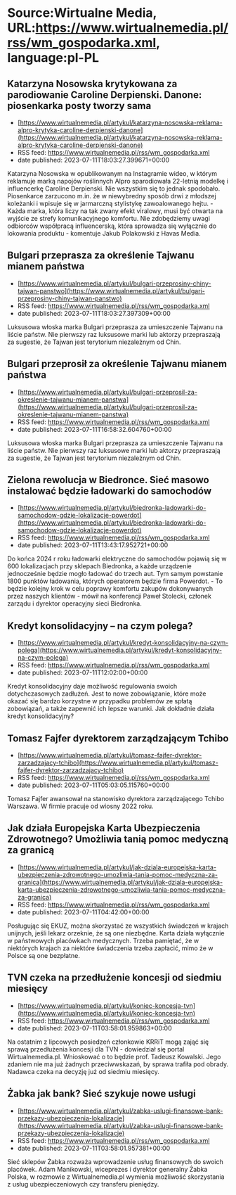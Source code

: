 # Source:Wirtualne Media, URL:https://www.wirtualnemedia.pl/rss/wm_gospodarka.xml, language:pl-PL

## Katarzyna Nosowska krytykowana za parodiowanie Caroline Derpienski. Danone: piosenkarka posty tworzy sama
 - [https://www.wirtualnemedia.pl/artykul/katarzyna-nosowska-reklama-alpro-krytyka-caroline-derpienski-danone](https://www.wirtualnemedia.pl/artykul/katarzyna-nosowska-reklama-alpro-krytyka-caroline-derpienski-danone)
 - RSS feed: https://www.wirtualnemedia.pl/rss/wm_gospodarka.xml
 - date published: 2023-07-11T18:03:27.399671+00:00

Katarzyna Nosowska w opublikowanym na Instagramie wideo, w którym reklamuje marką napojów roślinnych Alpro sparodiowała 22-letnią modelkę i influencerkę Caroline Derpienski. Nie wszystkim się to jednak spodobało. Piosenkarce zarzucono m.in. że w niewybredny sposób drwi z młodszej koleżanki i wpisuje się w jarmarczną stylistykę zawoalowanego hejtu. - Każda marka, która liczy na tak zwany efekt viralowy, musi być otwarta na wyjście ze strefy komunikacyjnego komfortu. Nie zdobędziemy uwagi odbiorców współpracą influencerską, która sprowadza się wyłącznie do lokowania produktu - komentuje Jakub Polakowski z Havas Media.

## Bulgari przeprasza za określenie Tajwanu mianem państwa
 - [https://www.wirtualnemedia.pl/artykul/bulgari-przeprosiny-chiny-tajwan-panstwo](https://www.wirtualnemedia.pl/artykul/bulgari-przeprosiny-chiny-tajwan-panstwo)
 - RSS feed: https://www.wirtualnemedia.pl/rss/wm_gospodarka.xml
 - date published: 2023-07-11T18:03:27.397309+00:00

Luksusowa włoska marka Bulgari przeprasza za umieszczenie Tajwanu na liście państw. Nie pierwszy raz luksusowe marki lub aktorzy przepraszają za sugestie, że Tajwan jest terytorium niezależnym od Chin.

## Bulgari przeprosił za określenie Tajwanu mianem państwa
 - [https://www.wirtualnemedia.pl/artykul/bulgari-przeprosil-za-okreslenie-tajwanu-mianem-panstwa](https://www.wirtualnemedia.pl/artykul/bulgari-przeprosil-za-okreslenie-tajwanu-mianem-panstwa)
 - RSS feed: https://www.wirtualnemedia.pl/rss/wm_gospodarka.xml
 - date published: 2023-07-11T16:58:32.604760+00:00

Luksusowa włoska marka Bulgari przeprasza za umieszczenie Tajwanu na liście państw. Nie pierwszy raz luksusowe marki lub aktorzy przepraszają za sugestie, że Tajwan jest terytorium niezależnym od Chin.

## Zielona rewolucja w Biedronce. Sieć masowo instalować będzie ładowarki do samochodów
 - [https://www.wirtualnemedia.pl/artykul/biedronka-ladowarki-do-samochodow-gdzie-lokalizacje-powerdot](https://www.wirtualnemedia.pl/artykul/biedronka-ladowarki-do-samochodow-gdzie-lokalizacje-powerdot)
 - RSS feed: https://www.wirtualnemedia.pl/rss/wm_gospodarka.xml
 - date published: 2023-07-11T13:43:17.952721+00:00

Do końca 2024 r roku ładowarki elektryczne do samochodów pojawią się w 600 lokalizacjach przy sklepach Biedronka, a każde urządzenie jednocześnie będzie mogło ładować do trzech aut. Tym samym powstanie 1800 punktów ładowania, których operatorem będzie firma Powerdot. - To będzie kolejny krok w celu poprawy komfortu zakupów dokonywanych przez naszych klientów - mówił na konferencji Paweł Stolecki, członek zarządu i dyrektor operacyjny sieci Biedronka.

## Kredyt konsolidacyjny – na czym polega?
 - [https://www.wirtualnemedia.pl/artykul/kredyt-konsolidacyjny-na-czym-polega](https://www.wirtualnemedia.pl/artykul/kredyt-konsolidacyjny-na-czym-polega)
 - RSS feed: https://www.wirtualnemedia.pl/rss/wm_gospodarka.xml
 - date published: 2023-07-11T12:02:00+00:00

Kredyt konsolidacyjny daje możliwość regulowania swoich dotychczasowych zadłużeń. Jest to nowe zobowiązanie, które może okazać się bardzo korzystne w przypadku problemów ze spłatą zobowiązań, a także zapewnić ich lepsze warunki. Jak dokładnie działa kredyt konsolidacyjny?

## Tomasz Fajfer dyrektorem zarządzającym Tchibo
 - [https://www.wirtualnemedia.pl/artykul/tomasz-fajfer-dyrektor-zarzadzajacy-tchibo](https://www.wirtualnemedia.pl/artykul/tomasz-fajfer-dyrektor-zarzadzajacy-tchibo)
 - RSS feed: https://www.wirtualnemedia.pl/rss/wm_gospodarka.xml
 - date published: 2023-07-11T05:03:05.115760+00:00

Tomasz Fajfer awansował na stanowisko dyrektora zarządzającego Tchibo Warszawa. W firmie pracuje od wiosny 2022 roku.

## Jak działa Europejska Karta Ubezpieczenia Zdrowotnego? Umożliwia tanią pomoc medyczną za granicą
 - [https://www.wirtualnemedia.pl/artykul/jak-dziala-europejska-karta-ubezpieczenia-zdrowotnego-umozliwia-tania-pomoc-medyczna-za-granica](https://www.wirtualnemedia.pl/artykul/jak-dziala-europejska-karta-ubezpieczenia-zdrowotnego-umozliwia-tania-pomoc-medyczna-za-granica)
 - RSS feed: https://www.wirtualnemedia.pl/rss/wm_gospodarka.xml
 - date published: 2023-07-11T04:42:00+00:00

Posługując się EKUZ, można skorzystać ze wszystkich świadczeń w krajach unijnych, jeśli lekarz orzeknie, że są one niezbędne. Karta działa wyłącznie w państwowych placówkach medycznych. Trzeba pamiętać, że w niektórych krajach za niektóre świadczenia trzeba zapłacić, mimo że w Polsce są one bezpłatne.

## TVN czeka na przedłużenie koncesji od siedmiu miesięcy
 - [https://www.wirtualnemedia.pl/artykul/koniec-koncesja-tvn](https://www.wirtualnemedia.pl/artykul/koniec-koncesja-tvn)
 - RSS feed: https://www.wirtualnemedia.pl/rss/wm_gospodarka.xml
 - date published: 2023-07-11T03:58:01.959863+00:00

Na ostatnim z lipcowych posiedzeń członkowie KRRiT mogą zająć się sprawą przedłużenia koncesji dla TVN - dowiedział się portal Wirtualnemedia.pl. Wnioskować o to będzie prof. Tadeusz Kowalski. Jego zdaniem nie ma już żadnych przeciwwskazań, by sprawa trafiła pod obrady. Nadawca czeka na decyzję już od siedmiu miesięcy.

## Żabka jak bank? Sieć szykuje nowe usługi
 - [https://www.wirtualnemedia.pl/artykul/zabka-uslugi-finansowe-bank-przekazy-ubezpieczenia-lokalizacje](https://www.wirtualnemedia.pl/artykul/zabka-uslugi-finansowe-bank-przekazy-ubezpieczenia-lokalizacje)
 - RSS feed: https://www.wirtualnemedia.pl/rss/wm_gospodarka.xml
 - date published: 2023-07-11T03:58:01.957381+00:00

Sieć sklepów Żabka rozważa wprowadzenie usług finansowych do swoich placówek. Adam Manikowski, wiceprezes i dyrektor generalny Żabka Polska, w rozmowie z Wirtualnemedia.pl wymienia możliwość skorzystania z usług ubezpieczeniowych czy transferu pieniędzy.

